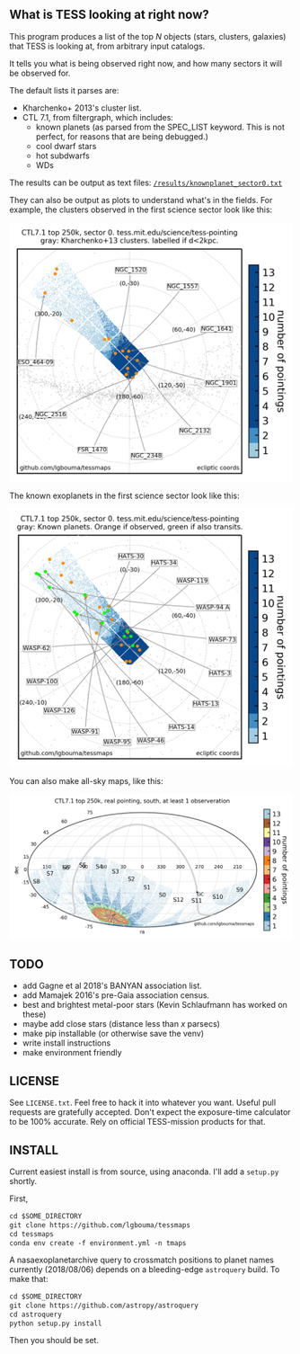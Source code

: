 What is TESS looking at right now?
----------

This program produces a list of the top _N_ objects (stars, clusters, galaxies)
that TESS is looking at, from arbitrary input catalogs.

It tells you what is being observed right now, and how many sectors it will be
observed for.

The default lists it parses are:
* Kharchenko+ 2013's cluster list.
* CTL 7.1, from filtergraph, which includes:
	* known planets (as parsed from the SPEC\_LIST keyword. This is not perfect,
      for reasons that are being debugged.)
	* cool dwarf stars
	* hot subdwarfs
	* WDs

The results can be output as text files:
[`/results/knownplanet_sector0.txt`](https://github.com/lgbouma/tessmaps/blob/master/results/knownplanet_sector0.txt)

They can also be output as plots to understand what's in the fields. For
example, the clusters observed in the first science sector look like this:

![clusters](https://github.com/lgbouma/tessmaps/blob/master/results/tess_rectmap_sector0_clusters.png)

The known exoplanets in the first science sector look like this:

![known](https://github.com/lgbouma/tessmaps/blob/master/results/tess_rectmap_sector0_knownplanet.png)

You can also make all-sky maps, like this:

![all-sky](https://github.com/lgbouma/tessmaps/blob/master/results/tess_pointings_radec_south_top250k.png)

TODO
----------
* add Gagne et al 2018's BANYAN association list.
* add Mamajek 2016's pre-Gaia association census.
* best and brightest metal-poor stars (Kevin Schlaufmann has worked on these)
* maybe add close stars (distance less than _x_ parsecs)
* make pip installable (or otherwise save the venv)
* write install instructions
* make environment friendly

LICENSE
----------
See `LICENSE.txt`. Feel free to hack it into whatever you want. Useful pull
requests are gratefully accepted. Don't expect the exposure-time calculator to
be 100% accurate. Rely on official TESS-mission products for that.

INSTALL
----------
Current easiest install is from source, using anaconda. I'll add a `setup.py`
shortly. 

First,
```
cd $SOME_DIRECTORY
git clone https://github.com/lgbouma/tessmaps
cd tessmaps
conda env create -f environment.yml -n tmaps
```

A nasaexoplanetarchive query to crossmatch positions to planet names currently
(2018/08/06) depends on a bleeding-edge `astroquery` build. To make that:
```
cd $SOME_DIRECTORY
git clone https://github.com/astropy/astroquery
cd astroquery
python setup.py install
```
Then you should be set.

